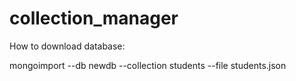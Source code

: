 # collection_manager

How to download database:

mongoimport --db newdb --collection students --file students.json

